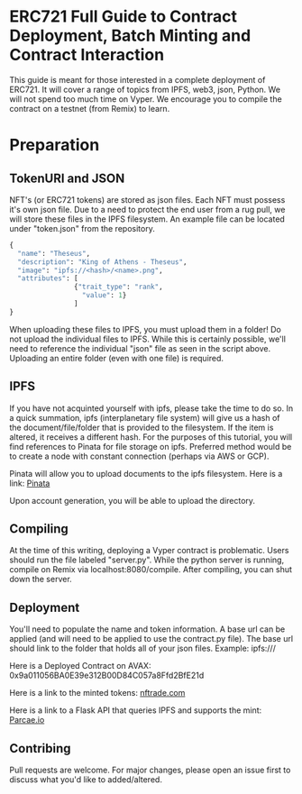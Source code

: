 # ERC721 Full Guide to Contract Deployment, Batch Minting and Contract Interaction

This guide is meant for those interested in a complete deployment of ERC721. It will cover a range of topics from IPFS, web3, json, Python. We will not spend too much time on Vyper. We encourage you to compile the contract on a testnet (from Remix) to learn.

# Preparation
## TokenURI and JSON
NFT's (or ERC721 tokens) are stored as json files. Each NFT must possess it's own json file. Due to a need to protect the end user from a rug pull, we will store these files in the IPFS filesystem. An example file can be located under "token.json" from the repository. 

```python
{
  "name": "Theseus",
  "description": "King of Athens - Theseus",
  "image": "ipfs://<hash>/<name>.png",
  "attributes": [
                {"trait_type": "rank",
                  "value": 1}
                ]
}
```
When uploading these files to IPFS, you must upload them in a folder! Do not upload the individual files to IPFS. While this is certainly possible, we'll need to reference the individual "json" file as seen in the script above. Uploading an entire folder (even with one file) is required.

## IPFS
If you have not acquinted yourself with ipfs, please take the time to do so. In a quick summation, ipfs (interplanetary file system) will give us a hash of the document/file/folder that is provided to the filesystem. If the item is altered, it receives a different hash. For the purposes of this tutorial, you will find references to Pinata for file storage on ipfs. Preferred method would be to create a node with constant connection (perhaps via AWS or GCP).

Pinata will allow you to upload documents to the ipfs filesystem. Here is a link:
<a href="https://www.pinata.cloud/" target="_blank">Pinata</a>

Upon account generation, you will be able to upload the directory.

## Compiling
At the time of this writing, deploying a Vyper contract is problematic. Users should run the file labeled "server.py". While the python server is running, compile on Remix via localhost:8080/compile. After compiling, you can shut down the server.

## Deployment
You'll need to populate the name and token information. A base url can be applied (and will need to be applied to use the contract.py file). The base url should link to the folder that holds all of your json files. Example: ipfs://<hash of folder>/

Here is a Deployed Contract on AVAX:
0x9a011056BA0E39e312B00D84C057a8Ffd2BfE21d

Here is a link to the minted tokens:
<a href="https://nftrade.com/users/avalanche/0x7d8b6fb26c78ab7e46918c2707bf0016a53dcb26?search=&sort=listed_desc" target="_blank">nftrade.com</a>

Here is a link to a Flask API that queries IPFS and supports the mint:
<a href="https://parcae.io/nftSearch" target="_blank">Parcae.io</a>

## Contribing
Pull requests are welcome. For major changes, please open an issue first to discuss what you'd like to added/altered.
